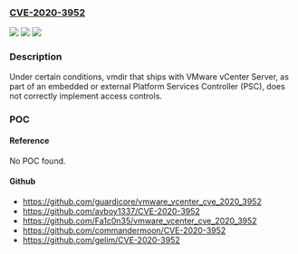 ### [CVE-2020-3952](https://cve.mitre.org/cgi-bin/cvename.cgi?name=CVE-2020-3952)
![](https://img.shields.io/static/v1?label=Product&message=VMware%20vCenter%20Server&color=blue)
![](https://img.shields.io/static/v1?label=Version&message=n%2Fa&color=blue)
![](https://img.shields.io/static/v1?label=Vulnerability&message=Critical%20Information%20Disclosure&color=brighgreen)

### Description

Under certain conditions, vmdir that ships with VMware vCenter Server, as part of an embedded or external Platform Services Controller (PSC), does not correctly implement access controls.

### POC

#### Reference
No POC found.

#### Github
- https://github.com/guardicore/vmware_vcenter_cve_2020_3952
- https://github.com/avboy1337/CVE-2020-3952
- https://github.com/Fa1c0n35/vmware_vcenter_cve_2020_3952
- https://github.com/commandermoon/CVE-2020-3952
- https://github.com/gelim/CVE-2020-3952

